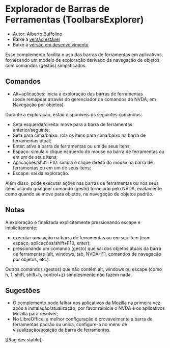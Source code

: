 # Explorador de Barras de Ferramentas (ToolbarsExplorer) #

* Autor: Alberto Buffolino
* Baixe a [versão estável][1]
* Baixe a [versão em desenvolvimento][2]

Esse complemento facilita o uso das barras de ferramentas em aplicativos,
fornecendo um modelo de exploração derivado da navegação de objetos, com
comandos (gestos) simplificados.

## Comandos

* Alt+aplicações: inicia a exploração das barras de ferramentas<br/>
(pode remapear através do gerenciador de comandos do NVDA, em Navegação por objetos).

Durante a exploração, estão disponíveis os seguintes comandos:

* Seta esquerda/direita: move para a barra de ferramentas anterior/seguinte;
* Seta para cima/baixo: rola os itens para cima/baixo na barra de
  ferramentas atual;
* Enter: ativa a barra de ferramentas ou um de seus itens;
* Espaço: simula o clique esquerdo do mouse na barra de ferramentas ou em um
  de seus itens;
* Aplicações/shift+F10: simula o clique direito do mouse na barra de
  ferramentas ou em um de seus itens;
* Escape: sai da exploração.

Além disso, pode executar ações nas barras de ferramentas ou nos seus itens
usando qualquer comando (gesto) fornecido pelo NVDA, exatamente como quando
se move para objetos, na navegação de objetos padrão.

## Notas

A exploração é finalizada explicitamente pressionando escape e
implicitamente:

* executar uma ação na barra de ferramentas ou em seu item (com espaço,
  aplicações/shift+F10, enter);
* pressionando um comando (gesto) que sai dos objetos atuais da barra de
  ferramentas (alt, windows, tab, NVDA+F1, comandos de navegação por
  objetos, etc.).

Outros comandos (gestos) que não contêm alt, windows ou escape (como h, 1,
shift, shift+h, control+z) simplesmente não fazem nada.

## Sugestões

* O complemento pode falhar nos aplicativos da Mozilla na primeira vez após
  a instalação/atualização; por favor reinicie o NVDA e os aplicativos
  Mozilla para resolver;
* No LibreOffice, a melhor configuração é provavelmente a barra de
  ferramentas padrão ou única, configure-a no menu de visualização/posição
  da barra de ferramentas.


[[!tag dev stable]]

[1]: https://www.nvaccess.org/addonStore/legacy?file=tbx

[2]: https://www.nvaccess.org/addonStore/legacy?file=tbx-dev
